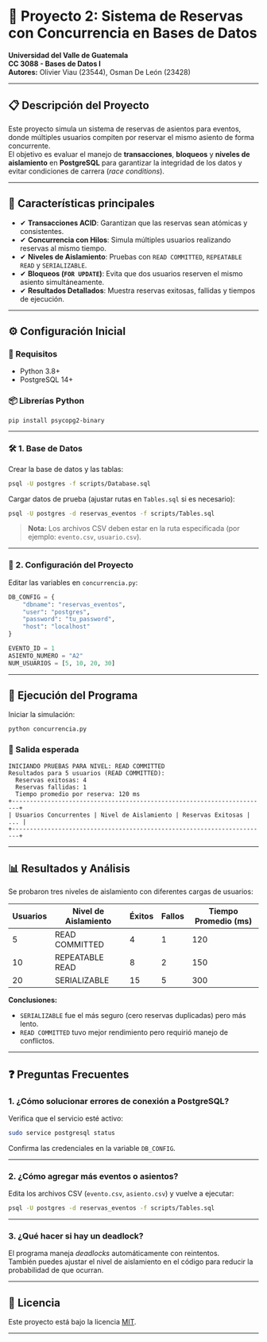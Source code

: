 
# 📌 Proyecto 2: Sistema de Reservas con Concurrencia en Bases de Datos

**Universidad del Valle de Guatemala**  
**CC 3088 - Bases de Datos I**  
**Autores:** Olivier Viau (23544), Osman De León (23428)

---

## 📋 Descripción del Proyecto

Este proyecto simula un sistema de reservas de asientos para eventos, donde múltiples usuarios compiten por reservar el mismo asiento de forma concurrente.  
El objetivo es evaluar el manejo de **transacciones**, **bloqueos** y **niveles de aislamiento** en **PostgreSQL** para garantizar la integridad de los datos y evitar condiciones de carrera (_race conditions_).

---

## 🔹 Características principales

- ✔ **Transacciones ACID**: Garantizan que las reservas sean atómicas y consistentes.  
- ✔ **Concurrencia con Hilos**: Simula múltiples usuarios realizando reservas al mismo tiempo.  
- ✔ **Niveles de Aislamiento**: Pruebas con `READ COMMITTED`, `REPEATABLE READ` y `SERIALIZABLE`.  
- ✔ **Bloqueos (`FOR UPDATE`)**: Evita que dos usuarios reserven el mismo asiento simultáneamente.  
- ✔ **Resultados Detallados**: Muestra reservas exitosas, fallidas y tiempos de ejecución.

---

## ⚙️ Configuración Inicial

### 🧩 Requisitos

- Python 3.8+  
- PostgreSQL 14+  

### 📦 Librerías Python

```bash
pip install psycopg2-binary
```

---

### 🛠️ 1. Base de Datos

Crear la base de datos y las tablas:

```bash
psql -U postgres -f scripts/Database.sql
```

Cargar datos de prueba (ajustar rutas en `Tables.sql` si es necesario):

```bash
psql -U postgres -d reservas_eventos -f scripts/Tables.sql
```

> **Nota:** Los archivos CSV deben estar en la ruta especificada (por ejemplo: `evento.csv`, `usuario.csv`).

---

### 🧷 2. Configuración del Proyecto

Editar las variables en `concurrencia.py`:

```python
DB_CONFIG = {
    "dbname": "reservas_eventos",
    "user": "postgres",
    "password": "tu_password",
    "host": "localhost"
}

EVENTO_ID = 1
ASIENTO_NUMERO = "A2"
NUM_USUARIOS = [5, 10, 20, 30]
```

---

## 🚀 Ejecución del Programa

Iniciar la simulación:

```bash
python concurrencia.py
```

### 🔎 Salida esperada

```plaintext
INICIANDO PRUEBAS PARA NIVEL: READ COMMITTED
Resultados para 5 usuarios (READ COMMITTED):
  Reservas exitosas: 4
  Reservas fallidas: 1
  Tiempo promedio por reserva: 120 ms
+------------------------------------------------------------------------+
| Usuarios Concurrentes | Nivel de Aislamiento | Reservas Exitosas | ... |
+------------------------------------------------------------------------+
```

---

## 📊 Resultados y Análisis

Se probaron tres niveles de aislamiento con diferentes cargas de usuarios:

| Usuarios | Nivel de Aislamiento | Éxitos | Fallos | Tiempo Promedio (ms) |
|----------|----------------------|--------|--------|-----------------------|
| 5        | READ COMMITTED       | 4      | 1      | 120                   |
| 10       | REPEATABLE READ      | 8      | 2      | 150                   |
| 20       | SERIALIZABLE         | 15     | 5      | 300                   |

**Conclusiones:**

- `SERIALIZABLE` fue el más seguro (cero reservas duplicadas) pero más lento.
- `READ COMMITTED` tuvo mejor rendimiento pero requirió manejo de conflictos.

---


## ❓ Preguntas Frecuentes

### 1. ¿Cómo solucionar errores de conexión a PostgreSQL?

Verifica que el servicio esté activo:

```bash
sudo service postgresql status
```

Confirma las credenciales en la variable `DB_CONFIG`.

---

### 2. ¿Cómo agregar más eventos o asientos?

Edita los archivos CSV (`evento.csv`, `asiento.csv`) y vuelve a ejecutar:

```bash
psql -U postgres -d reservas_eventos -f scripts/Tables.sql
```

---

### 3. ¿Qué hacer si hay un **deadlock**?

El programa maneja _deadlocks_ automáticamente con reintentos.  
También puedes ajustar el nivel de aislamiento en el código para reducir la probabilidad de que ocurran.

---

## 📌 Licencia

Este proyecto está bajo la licencia [MIT](https://opensource.org/licenses/MIT).

---


